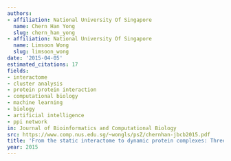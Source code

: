 ```yaml
---
authors:
- affiliation: National University Of Singapore
  name: Chern Han Yong
  slug: chern_han_yong
- affiliation: National University Of Singapore
  name: Limsoon Wong
  slug: limsoon_wong
date: '2015-04-05'
estimated_citations: 17
fields:
- interactome
- cluster analysis
- protein protein interaction
- computational biology
- machine learning
- biology
- artificial intelligence
- ppi network
in: Journal of Bioinformatics and Computational Biology
src: https://www.comp.nus.edu.sg/~wongls/psZ/chernhan-jbcb2015.pdf
title: 'From the static interactome to dynamic protein complexes: Three challenges.'
year: 2015
---
```

